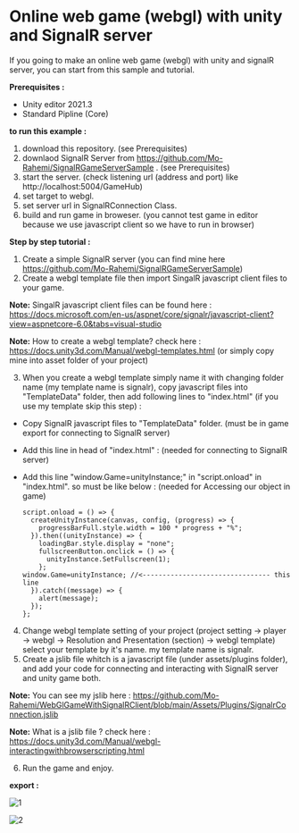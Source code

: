 # Online web game (webgl) with unity and SignalR server

If you going to make an online web game (webgl) with unity and signalR server, you can start from this sample and tutorial.

**Prerequisites :**

* Unity editor 2021.3
* Standard Pipline (Core)

**to run this example :**

1. download this repository. (see Prerequisites)
2. downlaod SignalR Server from https://github.com/Mo-Rahemi/SignalRGameServerSample . (see Prerequisites)
3. start the server. (check listening url (address and port) like http://localhost:5004/GameHub)
4. set target to webgl.
5. set server url in SignalRConnection Class.
6. build and run game in broweser. (you cannot test game in editor because we use javascript client so we have to run in browser)

**Step by step tutorial :**

1. Create a simple SignalR server (you can find mine here https://github.com/Mo-Rahemi/SignalRGameServerSample)
2. Create a webgl template file then import SingalR javascript client files to your game.

**Note:** SingalR javascript client files can be found here : https://docs.microsoft.com/en-us/aspnet/core/signalr/javascript-client?view=aspnetcore-6.0&tabs=visual-studio

**Note:** How to create a webgl template? check here : https://docs.unity3d.com/Manual/webgl-templates.html  (or simply copy mine into asset folder of your project) 

3. When you create a webgl template simply name it with changing folder name (my template name is signalr), copy javascript files into "TemplateData" folder, then add following lines to "index.html" (if you use my template skip this step) :

- Copy SignalR javascript files to "TemplateData" folder. (must be in game export for connecting to SignalR server)
- Add this line in head of "index.html" : <script src="TemplateData/signalr.js"></script>  (needed for connecting to SignalR server)
- Add this line "window.Game=unityInstance;" in "script.onload" in "index.html". so must be like below :  (needed for Accessing our object in game)

      script.onload = () => {
        createUnityInstance(canvas, config, (progress) => {
          progressBarFull.style.width = 100 * progress + "%";
        }).then((unityInstance) => {
          loadingBar.style.display = "none";
          fullscreenButton.onclick = () => {
            unityInstance.SetFullscreen(1);
          };
	  window.Game=unityInstance; //<-------------------------------- this line
        }).catch((message) => {
          alert(message);
        });
      };
      
4. Change webgl template setting of your project (project setting -> player -> webgl -> Resolution and Presentation (section) -> webgl template) select your template by it's name. my template name is signalr.
5. Create a jslib file whitch is a javascript file (under assets/plugins folder), and add your code for connecting and interacting with SignalR server and unity game both.

**Note:** You can see my jslib here : https://github.com/Mo-Rahemi/WebGlGameWithSignalRClient/blob/main/Assets/Plugins/SignalrConnection.jslib

**Note:** What is a jslib file ? check here : https://docs.unity3d.com/Manual/webgl-interactingwithbrowserscripting.html

6. Run the game and enjoy.

**export :**

![1](https://user-images.githubusercontent.com/109326706/186680794-fb8ba278-f1df-48a2-b3af-001db030f7f4.jpg)

![2](https://user-images.githubusercontent.com/109326706/186680825-1517c98e-a302-42bd-8281-4dfb08ef503c.jpg)

